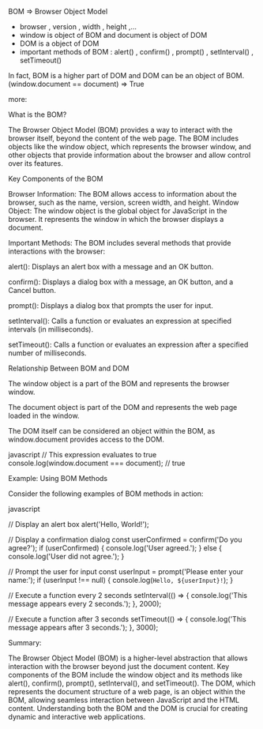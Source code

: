 BOM => Browser Object Model 


 - browser , version , width , height ,... 
 - window is object of BOM and document is object of DOM 
 - DOM is a object of DOM
 - important methods of BOM : 
    alert() , confirm() , prompt() , setInterval() , setTimeout()


In fact, BOM is a higher part of DOM and DOM can be an object of BOM.
(window.document == document) => True


more: 

What is the BOM?


The Browser Object Model (BOM) provides a way to interact with the browser itself, beyond the content of the web page. The BOM includes objects like the window object, which represents the browser window, and other objects that provide information about the browser and allow control over its features.



Key Components of the BOM


Browser Information: The BOM allows access to information about the browser, such as the name, version, screen width, and height.
Window Object: The window object is the global object for JavaScript in the browser. It represents the window in which the browser displays a document.


Important Methods: The BOM includes several methods that provide interactions with the browser:


alert(): Displays an alert box with a message and an OK button.


confirm(): Displays a dialog box with a message, an OK button, and a Cancel button.


prompt(): Displays a dialog box that prompts the user for input.


setInterval(): Calls a function or evaluates an expression at specified intervals (in milliseconds).


setTimeout(): Calls a function or evaluates an expression after a specified number of milliseconds.


Relationship Between BOM and DOM


The window object is a part of the BOM and represents the browser window.

The document object is part of the DOM and represents the web page loaded in the window.

The DOM itself can be considered an object within the BOM, as window.document provides access to the DOM.

javascript
// This expression evaluates to true
console.log(window.document === document); // true


Example: Using BOM Methods


Consider the following examples of BOM methods in action:

javascript


// Display an alert box
alert('Hello, World!');

// Display a confirmation dialog
const userConfirmed = confirm('Do you agree?');
if (userConfirmed) {
  console.log('User agreed.');
} else {
  console.log('User did not agree.');
}

// Prompt the user for input
const userInput = prompt('Please enter your name:');
if (userInput !== null) {
  console.log(`Hello, ${userInput}!`);
}

// Execute a function every 2 seconds
setInterval(() => {
  console.log('This message appears every 2 seconds.');
}, 2000);

// Execute a function after 3 seconds
setTimeout(() => {
  console.log('This message appears after 3 seconds.');
}, 3000);


Summary:


The Browser Object Model (BOM) is a higher-level abstraction that allows interaction with the browser beyond just the document content. Key components of the BOM include the window object and its methods like alert(), confirm(), prompt(), setInterval(), and setTimeout(). The DOM, which represents the document structure of a web page, is an object within the BOM, allowing seamless interaction between JavaScript and the HTML content. Understanding both the BOM and the DOM is crucial for creating dynamic and interactive web applications.






